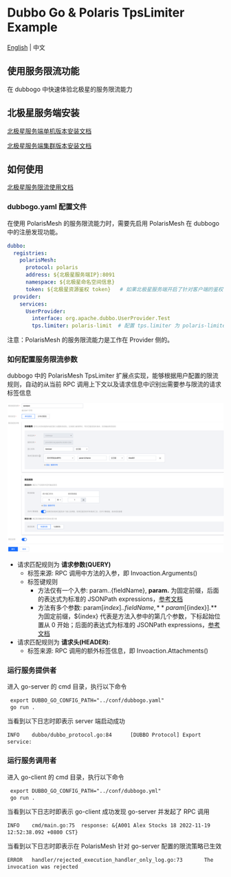 # Dubbo Go & Polaris TpsLimiter Example

[English](./README.md) | 中文

## 使用服务限流功能

在 dubbogo 中快速体验北极星的服务限流能力

## 北极星服务端安装

[北极星服务端单机版本安装文档](https://polarismesh.cn/docs/%E4%BD%BF%E7%94%A8%E6%8C%87%E5%8D%97/%E6%9C%8D%E5%8A%A1%E7%AB%AF%E5%AE%89%E8%A3%85/%E5%8D%95%E6%9C%BA%E7%89%88%E5%AE%89%E8%A3%85/)

[北极星服务端集群版本安装文档](https://polarismesh.cn/docs/%E4%BD%BF%E7%94%A8%E6%8C%87%E5%8D%97/%E6%9C%8D%E5%8A%A1%E7%AB%AF%E5%AE%89%E8%A3%85/%E9%9B%86%E7%BE%A4%E7%89%88%E5%AE%89%E8%A3%85/)

## 如何使用

[北极星服务限流使用文档](https://polarismesh.cn/docs/%E5%8C%97%E6%9E%81%E6%98%9F%E6%98%AF%E4%BB%80%E4%B9%88/%E5%8A%9F%E8%83%BD%E7%89%B9%E6%80%A7/%E6%B5%81%E9%87%8F%E7%AE%A1%E7%90%86/#%E8%AE%BF%E9%97%AE%E9%99%90%E6%B5%81)

### dubbogo.yaml 配置文件

在使用 PolarisMesh 的服务限流能力时，需要先启用 PolarisMesh 在 dubbogo 中的注册发现功能。

```yaml
dubbo:
  registries:
    polarisMesh:
      protocol: polaris 
      address: ${北极星服务端IP}:8091
      namespace: ${北极星命名空间信息}
      token: ${北极星资源鉴权 token}   # 如果北极星服务端开启了针对客户端的鉴权，则需要配置该参数
  provider:
    services:
      UserProvider:
        interface: org.apache.dubbo.UserProvider.Test
        tps.limiter: polaris-limit  # 配置 tps.limiter 为 polaris-limiter 即可

```

注意：PolarisMesh 的服务限流能力是工作在 Provider 侧的。

### 如何配置服务限流参数

dubbogo 中的 PolarisMesh TpsLimiter 扩展点实现，能够根据用户配置的限流规则，自动的从当前 RPC 调用上下文以及请求信息中识别出需要参与限流的请求标签信息

![](./images/dubbogo-ratelimit-rule.png)

- 请求匹配规则为 **请求参数(QUERY)**
  - 标签来源: RPC 调用中方法的入参，即 Invoaction.Arguments()
  - 标签键规则
    - 方法仅有一个入参: param.$.${fieldName}, **param.** 为固定前缀，后面的表达式为标准的 JSONPath expressions，[参考文档](https://goessner.net/articles/JsonPath/)
    - 方法有多个参数: param[${index}].$.${fieldName}, **param[${index}].** 为固定前缀，${index} 代表是方法入参中的第几个参数，下标起始位置从 0 开始；后面的表达式为标准的 JSONPath expressions，[参考文档](https://goessner.net/articles/JsonPath/)
- 请求匹配规则为 **请求头(HEADER)**: 
  - 标签来源: RPC 调用的额外标签信息，即 Invoaction.Attachments()

### 运行服务提供者

进入 go-server 的 cmd 目录，执行以下命令

```
 export DUBBO_GO_CONFIG_PATH="../conf/dubbogo.yaml"
 go run .
```

当看到以下日志时即表示 server 端启动成功

```log
INFO    dubbo/dubbo_protocol.go:84      [DUBBO Protocol] Export service: 
```


### 运行服务调用者

进入 go-client 的 cmd 目录，执行以下命令


```
 export DUBBO_GO_CONFIG_PATH="../conf/dubbogo.yml"
 go run .
```

当看到以下日志时即表示 go-client 成功发现 go-server 并发起了 RPC 调用

```log
INFO    cmd/main.go:75  response: &{A001 Alex Stocks 18 2022-11-19 12:52:38.092 +0800 CST}
```

当看到以下日志时即表示在 PolarisMesh 针对 go-server 配置的限流策略已生效

```log
ERROR   handler/rejected_execution_handler_only_log.go:73       The invocation was rejected
```
